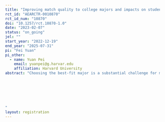 ```yaml
---
title: "Improving match quality to college majors and impacts on student outcomes in high school "
rct_id: "AEARCTR-0010870"
rct_id_num: "10870"
doi: "10.1257/rct.10870-1.0"
date: "2023-02-07"
status: "on_going"
jel: ""
start_year: "2022-12-19"
end_year: "2025-07-31"
pi: "Fei Yuan"
pi_other:
  - name: Yuan Pei
    email: yuanpei@g.harvar.edu
    affiliation: Harvard University
abstract: "Choosing the best-fit major is a substantial challenge for many students, especially those in education systems with less flexibility in major-switching. This experiment studies how high school students evaluate various characteristics of college majors, and the impact on their academic preparation for college and other socioemotional outcomes. I conduct experiments on grade 10 students (i.e., first-year high school students) in China. First, I examine high school students' expectations for intended college majors. Using an online survey, I ask whether they have intended majors, the primary reasons they consider those majors, their personal tastes for those majors, and their (un)certainty and knowledge about the wage and non-wage aspects of the majors. Second, I use an experiment to provide students with tutorials on their top three majors. Each tutorial covers course requirements, relevant high school subjects, career options, and mini-lectures about key concepts and applications of a college major. I study how students update their expectations for their intended college majors and change their behavior in academic preparation, goal-setting, and the choice of major. The results of the experiment will help us better understand how high school students make college major choices. 



"
layout: registration
---
```



